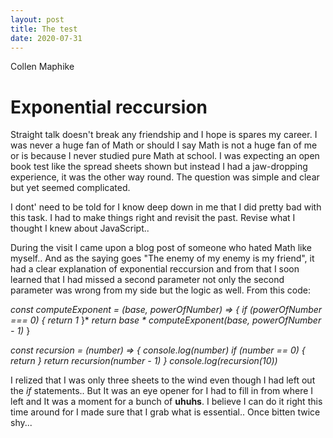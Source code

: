 ```yaml
---
layout: post
title: The test
date: 2020-07-31
---
```


Collen Maphike

# Exponential reccursion

Straight talk doesn't break any friendship and I hope is spares my career. I was never a huge fan of Math or should I say Math is not a huge fan of me or is because I never studied pure Math at school. I was expecting an open book test like the spread sheets shown but instead I had a jaw-dropping experience, it was the other way round.
The question was simple and clear but yet seemed complicated.

I dont' need to be told for I know deep down in me that I did pretty bad with this task. I had to make things right and revisit the past. Revise what I thought I knew about JavaScript..

During the visit I came upon a blog post of someone who hated Math like myself.. And as the saying goes "The enemy of my enemy is my friend", it had a clear explanation of exponential reccursion and from that I soon learned that I had missed a second parameter not only the second parameter was wrong from my side but the logic as well. From this code:

*const computeExponent = (base, powerOfNumber) => {*
  *if (powerOfNumber === 0) {*
   *return 1*
  }*
  *return base * computeExponent(base, powerOfNumber - 1)*
}

*const recursion = (number) => {*
  *console.log(number)*
  *if (number == 0) {*
    *return*
  *}*
  *return recursion(number - 1)*
*}*
*console.log(recursion(10))*


I relized that I was only three sheets to the wind even though I had left out the *if* statements.. But It was an eye opener for I had to fill in from where I left and It was a moment for a bunch of **uhuhs**.
I believe I can do it right this time around for I made sure that I grab what is essential.. Once bitten twice shy...

